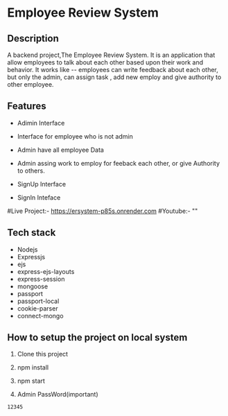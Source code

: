 
  # Employee Review System
## Description
 A backend project,The Employee Review System. It is an application that allow employees
to talk about each other based upon their work and behavior. 
It works like -- employees can write feedback about each other, but only the admin, can assign task , add new employ and give authority to other employee.

  ## Features
  * Adimin Interface
 
  * Interface for employee who is not admin
 
  * Admin have all employee Data

  * Admin assing work to employ for feeback each other, or give Authority to others.  
 
  * SignUp Interface

  * SignIn Inteface

#Live Project:- https://ersystem-p85s.onrender.com
#Youtube:- ""

## Tech stack
<ul>
<li>Nodejs</li>
<li>Expressjs</li>
<li>ejs</li>
<li>express-ejs-layouts</li>
<li>express-session</li>
<li>mongoose</li>
<li>passport</li>
<li>passport-local</li>
<li>cookie-parser</li>
<li>connect-mongo</li>
</ul>
  
## How to setup the project on local system
  1. Clone this project
  2. npm install
  3. npm start
  
  4. Admin PassWord(important) 
  ```
  12345
  
  ```

